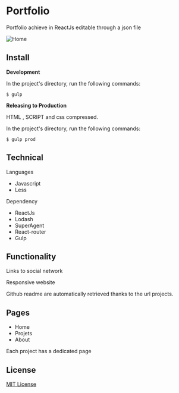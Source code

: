Portfolio
===

Portfolio achieve in ReactJs editable through a json file

![Home](http://garreca.fr/img/home.png)

Install
-------

**Development**

In the project's directory, run the following commands:

    $ gulp

**Releasing to Production**

HTML ,  SCRIPT and css compressed.

In the project's directory, run the following commands:

    $ gulp prod


Technical
---------

Languages

 - Javascript
 -  Less

Dependency

 - ReactJs
 - Lodash
 - SuperAgent
 - React-router
 - Gulp

Functionality
--------------

Links to social network

Responsive website

Github readme are automatically retrieved thanks to the url projects.

Pages
-----
 - Home
 - Projets
 - About

Each project has a dedicated page

License
-------

[MIT License](https://opensource.org/licenses/MIT)